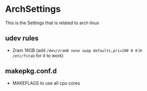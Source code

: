# ArchSettings
This is the Settings that is related to arch linux

## udev rules
- Zram 16GB (add `/dev/zram0 none swap defaults,pri=100 0 0` in `/etc/fstab` for it to work)

## makepkg.conf.d
- MAKEFLAGS to use all cpu cores